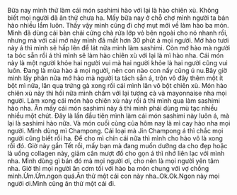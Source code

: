 Bữa nay mình thử làm cái món sashimi hào với lại là hào chiên xù. Không biết mọi người đã ăn thử chưa ha. Mấy bữa nay ở chỗ chợ mình người ta bán hào nhiều lắm luôn. Thấy vậy mình cũng đi chợ mụt mới về làm hào ba món. Mình đã dùng cái bàn chải cứng chà rửa lớp vỏ bên ngoài cho nó nhanh rồi, nhưng mà với cái mớ này mình đã mất hơn 30 phút á mọi người. Mớ hào tươi này á thì mình sẽ hấp lên để lát nữa mình làm sashimi. Còn mớ hào mà người ta bóc sẵn rồi á thì mình sẽ làm hào chiên xù với lại là mì hào nha. Cái món này là một người khỏe hai người vui mà hai người khỏe là hai người cũng vui luôn. Đang là mùa hào á mọi người, nên con nào con nấy cũng ú nu.Bây giờ mình lấy phân nửa mớ hào mà người ta tách sẵn á, trộn vô đây thêm một ít bột mì nữa, lăn qua trứng gà xong rồi cái mình lăn vô bột chiên xù. Món hào chiên xù này thì hồi nữa mình chấm với lại tương cà và mayonnaise nha mọi người. Làm xong cái món hào chiên xù này rồi á thì mình qua làm sashimi hào nha. Ăn mấy cái món sashimi này á thì mình phải dùng mù tạc nhiều nhiều một chút. Đây là lần đầu tiên mình làm cái món sashimi này luôn á, mà lại là sashimi hào nữa. Và món cuối cùng của hôm nay là mì cay hào nha mọi người. Mình dùng mì Champong. Cái loại mà Jin Champong á thì chắc mọi người cũng biết rồi ha. Để cho mì chín cái nữa thì mình cho hào vô là xong rồi đó. Giờ này gần Tết rồi, mấy bạn mà đang muốn dưỡng da cho đẹp hoặc là uống collagen này, giảm cân mượt đồ cho gọn á thì nhớ liên lạc với mình nha. Mình dùng gì bán đó mà mọi người ơi, cho nên là mọi người yên tâm nha. Giờ thì mọi người ăn cơm tối với hào ba món chung với vợ chồng mình.Ừm.Ừm.ngon quá.Ăn thử một cái con này nha..Ok.Ok.Ngon này mọi người ơi.Mình cũng ăn thử một cái đi.